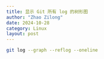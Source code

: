```yaml
---
title: 显示 Git 所有 log 的树形图
author: "Zhao Zilong"
date: 2024-10-28
category: Linux
layout: post
---
```


```bash
git log --graph --reflog --oneline
```
